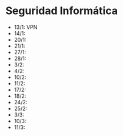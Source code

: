 # Seguridad Informática

* 13/1: VPN
* 14/1:
* 20/1:
* 21/1:
* 27/1:
* 28/1:
* 3/2:
* 4/2:
* 10/2:
* 11/2:
* 17/2:
* 18/2:
* 24/2:
* 25/2:
* 3/3:
* 10/3:
* 11/3:
